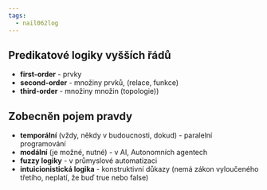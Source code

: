 ```yaml
---
tags:
  - nail062log
---
```

## Predikatové logiky vyšších řádů
- **first-order** - prvky
- **second-order** - množiny prvků, (relace, funkce)
- **third-order** - množiny množin (topologie))
## Zobecněn pojem pravdy
- **temporální** (vždy, někdy v budoucnosti, dokud) - paralelní programování
- **modální** (je možné, nutné) - v AI, Autonomních agentech
- **fuzzy logiky** - v průmyslové automatizaci
- **intuicionistická logika** - konstruktivní důkazy (nemá zákon vyloučeného třetího, neplatí, že buď true nebo false)